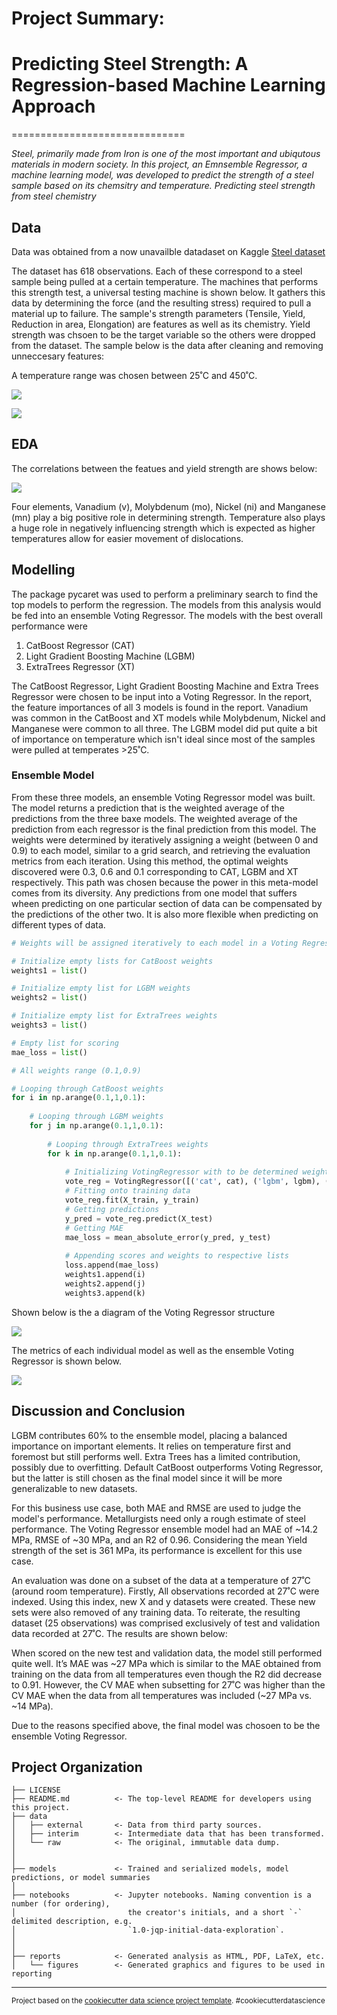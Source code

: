 # Project Summary:

# Predicting Steel Strength: A Regression-based Machine Learning Approach
==============================

_Steel, primarily made from Iron is one of the most important and ubiqutous materials in modern society. In this project, an Emnsemble Regressor, a machine learning model, was developed to predict the strength of a steel sample based on its chemsitry and temperature.
Predicting steel strength from steel chemistry_


## Data

Data was obtained from a now unavailble datadaset on Kaggle 
[Steel dataset](https://www.kaggle.com/datasets/rohannemade/mechanical-properties-of-low-alloy-steels?resource=download)

The dataset has 618 observations. Each of these correspond to a steel sample being pulled at a certain temperature. The machines that performs this strength test, a universal testing machine is shown below. It gathers this data by determining the force (and the resulting stress) required to pull a material up to failure. The sample's strength parameters (Tensile, Yield, Reduction in area, Elongation) are features as well as its chemistry. Yield strength was chsoen to be the target variable so the others were dropped from the dataset. The sample below is the data after cleaning and removing unneccesary features:

A temperature range was chosen between 25˚C and 450˚C. 

![](/reports/images/utm.png)

![](./reports/images/data_summary.png)


## EDA

The correlations between the featues and yield strength are shows below:

![](./reports/images/correlation_map.png)

Four elements, Vanadium (v), Molybdenum (mo), Nickel (ni) and Manganese (mn) play a big positive role in determining strength. Temperature also plays a huge role in negatively influencing strength which is expected as higher temperatures allow for easier movement of dislocations.


## Modelling

The package pycaret was used to perform a preliminary search to find the top models to perform the regression. The models from this analysis would be fed into an ensemble Voting Regressor. The models with the best overall performance were

1. CatBoost Regressor (CAT)
2. Light Gradient Boosting Machine (LGBM)
3. ExtraTrees Regressor (XT)

The CatBoost Regressor, Light Gradient Boosting Machine and Extra Trees Regressor were chosen to be input into a Voting Regressor. In the report, the feature importances of all 3 models is found in the report. Vanadium was common in the CatBoost and XT models while Molybdenum, Nickel and Manganese were common to all three. The LGBM model did put quite a bit of importance on temperature which isn't ideal since most of the samples were pulled at temperates >25˚C.

### Ensemble Model

From these three models, an ensemble Voting Regressor model was built. The model returns a prediction that is the weighted average of the predictions from the three baxe models. The weighted average of the prediction from each regressor is the final prediction from this model. The weights were determined by iteratively assigning a weight (between 0 and 0.9) to each model, similar to a grid search, and retrieving the evaluation metrics from each iteration. Using this method, the optimal weights discovered were 0.3, 0.6 and 0.1 corresponding to CAT, LGBM and XT respectively. This path was chosen because the power in this meta-model comes from its diversity. Any predictions from one model that suffers wheen predicting on one particular section of data can be compensated by the predictions of the other two. It is also more flexible when predicting on different types of data. 

```python
# Weights will be assigned iteratively to each model in a Voting Regressor to discover the most accurate model

# Initialize empty lists for CatBoost weights
weights1 = list()

# Initialize empty list for LGBM weights
weights2 = list()

# Initialize empty list for ExtraTrees weights
weights3 = list()

# Empty list for scoring
mae_loss = list()

# All weights range (0.1,0.9)

# Looping through CatBoost weights
for i in np.arange(0.1,1,0.1):
    
    # Looping through LGBM weights
    for j in np.arange(0.1,1,0.1):
        
        # Looping through ExtraTrees weights
        for k in np.arange(0.1,1,0.1):
            
            # Initializing VotingRegressor with to be determined weights
            vote_reg = VotingRegressor([('cat', cat), ('lgbm', lgbm), ('xt', best_xt)], weights = [i,j,k])
            # Fitting onto training data
            vote_reg.fit(X_train, y_train)
            # Getting predictions
            y_pred = vote_reg.predict(X_test)
            # Getting MAE
            mae_loss = mean_absolute_error(y_pred, y_test)
            
            # Appending scores and weights to respective lists
            loss.append(mae_loss)
            weights1.append(i)
            weights2.append(j)
            weights3.append(k)
```

Shown below is the a diagram of the Voting Regressor structure

![](./reports/images/ensemble_map.png)


The metrics of each individual model as well as the ensemble Voting Regressor is shown below.

![](./reports/images/metrics_vote_reg.png)


## Discussion and Conclusion


LGBM contributes 60% to the ensemble model, placing a balanced importance on important elements. It relies on temperature first and foremost but still performs well. Extra Trees has a limited contribution, possibly due to overfitting. Default CatBoost outperforms Voting Regressor, but the latter is still chosen as the final model since it will be more generalizable to new datasets. 

For this business use case, both MAE and RMSE are used to judge the model's performance. Metallurgists need only a rough estimate of steel performance. The Voting Regressor ensemble model had an MAE of ~14.2 MPa, RMSE of ~30 MPa, and an R2 of 0.96. Considering the mean Yield strength of the set is 361 MPa, its performance is excellent for this use case.

An evaluation was done on a subset of the data at a temperature of 27˚C (around room temperature). Firstly, All observations recorded at 27˚C were indexed. Using this index, new X and y datasets were created. These new sets were also removed of any training data. To reiterate, the resulting dataset (25 observations) was comprised exclusively of test and validation data recorded at 27˚C. The results are shown below:


[](/reports/images/metrics_27.png)






 

When scored on the new test and validation data, the model still performed quite well. It’s MAE was ~27 MPa which is similar to the MAE obtained from training on the data from all temperatures even though the R2 did decrease to 0.91. However, the CV MAE when subsetting for 27˚C was higher than the CV MAE when the data from all temperatures was included (~27 MPa vs. ~14 MPa). 

Due to the reasons specified above, the final model was chosoen to be the ensemble Voting Regressor. 





Project Organization
------------

    ├── LICENSE
    ├── README.md          <- The top-level README for developers using this project.
    ├── data
    │   ├── external       <- Data from third party sources.
    │   ├── interim        <- Intermediate data that has been transformed.
    │   └── raw            <- The original, immutable data dump.
    │
    │
    ├── models             <- Trained and serialized models, model predictions, or model summaries
    │
    ├── notebooks          <- Jupyter notebooks. Naming convention is a number (for ordering),
    │                         the creator's initials, and a short `-` delimited description, e.g.
    │                         `1.0-jqp-initial-data-exploration`.
    │
    │
    ├── reports            <- Generated analysis as HTML, PDF, LaTeX, etc.
    │   └── figures        <- Generated graphics and figures to be used in reporting

--------

<p><small>Project based on the <a target="_blank" href="https://drivendata.github.io/cookiecutter-data-science/">cookiecutter data science project template</a>. #cookiecutterdatascience</small></p>
